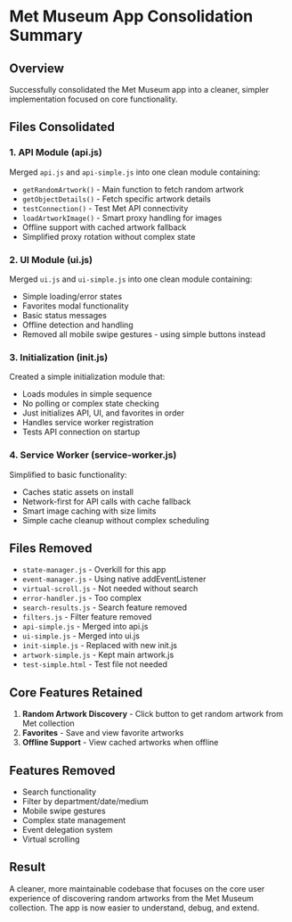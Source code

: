 # Met Museum App Consolidation Summary

## Overview
Successfully consolidated the Met Museum app into a cleaner, simpler implementation focused on core functionality.

## Files Consolidated

### 1. API Module (api.js)
Merged `api.js` and `api-simple.js` into one clean module containing:
- `getRandomArtwork()` - Main function to fetch random artwork
- `getObjectDetails()` - Fetch specific artwork details
- `testConnection()` - Test Met API connectivity
- `loadArtworkImage()` - Smart proxy handling for images
- Offline support with cached artwork fallback
- Simplified proxy rotation without complex state

### 2. UI Module (ui.js)
Merged `ui.js` and `ui-simple.js` into one clean module containing:
- Simple loading/error states
- Favorites modal functionality
- Basic status messages
- Offline detection and handling
- Removed all mobile swipe gestures - using simple buttons instead

### 3. Initialization (init.js)
Created a simple initialization module that:
- Loads modules in simple sequence
- No polling or complex state checking
- Just initializes API, UI, and favorites in order
- Handles service worker registration
- Tests API connection on startup

### 4. Service Worker (service-worker.js)
Simplified to basic functionality:
- Caches static assets on install
- Network-first for API calls with cache fallback
- Smart image caching with size limits
- Simple cache cleanup without complex scheduling

## Files Removed
- `state-manager.js` - Overkill for this app
- `event-manager.js` - Using native addEventListener
- `virtual-scroll.js` - Not needed without search
- `error-handler.js` - Too complex
- `search-results.js` - Search feature removed
- `filters.js` - Filter feature removed
- `api-simple.js` - Merged into api.js
- `ui-simple.js` - Merged into ui.js
- `init-simple.js` - Replaced with new init.js
- `artwork-simple.js` - Kept main artwork.js
- `test-simple.html` - Test file not needed

## Core Features Retained
1. **Random Artwork Discovery** - Click button to get random artwork from Met collection
2. **Favorites** - Save and view favorite artworks
3. **Offline Support** - View cached artworks when offline

## Features Removed
- Search functionality
- Filter by department/date/medium
- Mobile swipe gestures
- Complex state management
- Event delegation system
- Virtual scrolling

## Result
A cleaner, more maintainable codebase that focuses on the core user experience of discovering random artworks from the Met Museum collection. The app is now easier to understand, debug, and extend.